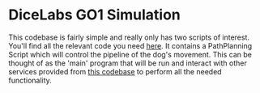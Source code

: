 # DiceLabs GO1 Simulation
This codebase is fairly simple and really only has two scripts of interest.
You'll find all the relevant code you need [here](Assest/Scripts). It contains a PathPlanning Script which will control the pipeline of the dog's movement. This can be thought of as the 'main' program that will be run and interact with other services provided from [this codebase](https://github.com/DiceLabs/go1) to perform all the needed functionality. 